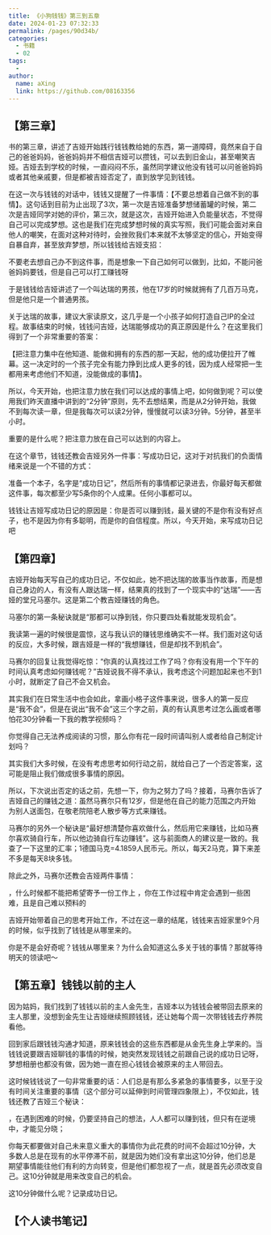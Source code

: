 ```yaml
---
title: 《小狗钱钱》第三到五章
date: 2024-01-23 07:32:33
permalink: /pages/90d34b/
categories:
  - 书籍
  - 02
tags:
  - 
author: 
  name: aXing
  link: https://github.com/08163356
---
```

## 【第三章】

书的第三章，讲述了吉娅开始践行钱钱教给她的东西，第一道障碍，竟然来自于自己的爸爸妈妈，爸爸妈妈并不相信吉娅可以攒钱，可以去到旧金山，甚至嘲笑吉娅。吉娅去到学校的时候，一直闷闷不乐，虽然同学建议他没有钱可以问爸爸妈妈或者其他亲戚要，但是都被吉娅否定了，直到放学见到钱钱。

在这一次与钱钱的对话中，钱钱又提醒了一件事情：【不要总想着自己做不到的事情】。这句话到目前为止出现了3次，第一次是吉娅准备梦想储蓄罐的时候，第二次是吉娅同学对她的评价，第三次，就是这次，吉娅开始进入负能量状态，不觉得自己可以完成梦想。这也是我们在完成梦想时候的真实写照，我们可能会面对来自他人的嘲笑，在面对这种对待时，会挫败我们本来就不太够坚定的信心，开始变得自暴自弃，甚至放弃梦想，所以钱钱给吉娅支招：

不要老去想自己办不到这件事，而是想象一下自己如何可以做到，比如，不能问爸爸妈妈要钱，但是自己可以打工赚钱呀

于是钱钱给吉娅讲述了一个叫达瑞的男孩，他在17岁的时候就拥有了几百万马克，但是他只是一个普通男孩。

关于达瑞的故事，建议大家读原文，这几乎是一个小孩子如何打造自己IP的全过程。故事结束的时候，钱钱问吉娅，达瑞能够成功的真正原因是什么？在这里我们得到了一个非常重要的答案：

【把注意力集中在他知道、能做和拥有的东西的那一天起，他的成功便拉开了帷幕。这一决定时的一个孩子完全有能力挣到比成人更多的钱，因为成人经常把一生都用来考虑他们不知道，没能做成的事情】。

所以，今天开始，也把注意力放在我们可以达成的事情上吧，如何做到呢？可以使用我们昨天直播中讲到的“2分钟”原则，先不去想结果，而是从2分钟开始，我做不到每次读一章，但是我每次可以读2分钟，慢慢就可以读3分钟。5分钟，甚至半小时。

重要的是什么呢？把注意力放在自己可以达到的内容上。

在这个章节，钱钱还教会吉娅另外一件事：写成功日记，这对于对抗我们的负面情绪来说是一个不错的方式：

准备一个本子，名字是“成功日记”，然后所有的事情都记录进去，你最好每天都做这件事，每次都至少写5条你的个人成果。任何小事都可以。

钱钱让吉娅写成功日记的原因是：你是否可以赚到钱，最关键的不是你有没有好点子，也不是因为你有多聪明，而是你的自信程度。所以，今天开始，来写成功日记吧

## 【第四章】

吉娅开始每天写自己的成功日记，不仅如此，她不把达瑞的故事当作故事，而是想自己身边的人，有没有人跟达瑞一样，结果真的找到了一个现实中的“达瑞”——吉娅的堂兄马塞尔。这是第二个教吉娅赚钱的角色。

马塞尔的第一条秘诀就是“那都可以挣到钱，你只要四处看就能发现机会”。

我读第一遍的时候很是震惊，这与我认识的赚钱思维确实不一样。我们面对这句话的反应，大多时候，跟吉娅是一样的“我想赚钱，但是却找不到机会”。

马赛尔的回复让我觉得吃惊：“你真的认真找过工作了吗？你有没有用一个下午的时间认真考虑如何赚钱呢？”吉娅说我不得不承认，我考虑这个问题加起来也不到1小时，就断定了自己不会又机会。

其实我们在日常生活中也会如此，拿画小格子这件事来说，很多人的第一反应是“我不会”，但是在说出“我不会”这三个字之前，真的有认真思考过怎么画或者哪怕花30分钟看一下我的教学视频吗？

你觉得自己无法养成阅读的习惯，那么你有花一段时间请叫别人或者给自己制定计划吗？

其实我们大多时候，在没有考虑思考如何行动之前，就给自己了一个否定答案，这可能是阻止我们做成很多事情的原因。

所以，下次说出否定的话之前，先想一下，你为之努力了吗？接着，马赛尔告诉了吉娅自己的赚钱之道：虽然马赛尔只有12岁，但是他在自己的能力范围之内开始为别人送面包，在敬老院陪老人散步等方式来赚钱。

马赛尔的另外一个秘诀是“最好想清楚你喜欢做什么，然后用它来赚钱，比如马赛尔喜欢骑自行车，所以他边骑自行车边赚钱”。这与前面商人的建议是一致的。我查了一下这里的汇率；1德国马克=4.1859人民币元。所以，每天2马克，算下来差不多是每天8块多钱。

除此之外，马赛尔还教会吉娅两件事情：

️，什么时候都不能把希望寄予一份工作上
️，你在工作过程中肯定会遇到一些困难，且是自己难以预料的

吉娅开始带着自己的思考开始工作，不过在这一章的结尾，钱钱来吉娅家里9个月的时候，似乎找到了钱钱是从哪里来的。

你是不是会好奇呢？钱钱从哪里来？为什么会知道这么多关于钱的事情？那就等待明天的领读吧～

## 【第五章】钱钱以前的主人

因为姑妈，我们找到了钱钱以前的主人金先生，吉娅本以为钱钱会被带回去原来的主人那里，没想到金先生让吉娅继续照顾钱钱，还让她每个周一次带钱钱去疗养院看他。

回到家后跟钱钱沟通才知道，原来钱钱会的这些东西都是从金先生身上学来的。当钱钱说要跟吉娅聊钱的事情的时候，她突然发现钱钱之前跟自己说的成功日记呀，梦想相册也都没有做，因为她一直在担心钱钱会被原来的主人带回去。

这时候钱钱说了一句非常重要的话：人们总是有那么多紧急的事情要多，以至于没有时间关注重要的事情（这个部分可以延伸到时间管理四象限上），不仅如此，钱钱还教了吉娅三个秘诀：

️，在遇到困难的时候，仍要坚持自己的想法，人人都可以赚到钱，但只有在逆境中，才能见分晓；

你每天都要做对自己未来意义重大的事情你为此花费的时间不会超过10分钟，大多数人总是在现有的水平停滞不前，就是因为她们没有拿出这10分钟，他们总是期望事情能往他们有利的方向转变，但是他们都忽视了一点，就是首先必须改变自己。这10分钟就是用来改变自己的机会。

这10分钟做什么呢？记录成功日记。

## 【个人读书笔记】

